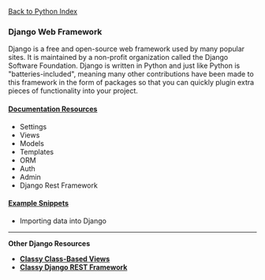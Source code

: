 [Back to Python Index](../index.md)

### Django Web Framework
Django is a free and open-source web framework used by many popular sites. It is maintained by a non-profit organization called the Django Software Foundation. Django is written in Python and just like Python is "batteries-included", meaning many other contributions have been made to this framework in the form of packages so that you can quickly plugin extra pieces of functionality into your project.

#### [Documentation Resources](django.md)

* Settings
* Views
* Models
* Templates
* ORM
* Auth
* Admin
* Django Rest Framework

#### [Example Snippets](#)

* Importing data into Django

---

**Other Django Resources**

* **[Classy Class-Based Views](https://ccbv.co.uk/)**
* **[Classy Django REST Framework](http://www.cdrf.co/)**
